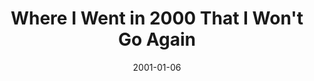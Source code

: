 ---
layout: message
category: message
series: "Where I Went in 2000 That I Won't Go Again"
title: "Where I Went in 2000 That I Won't Go Again"
date: 2001-01-06
message_id: 349
---